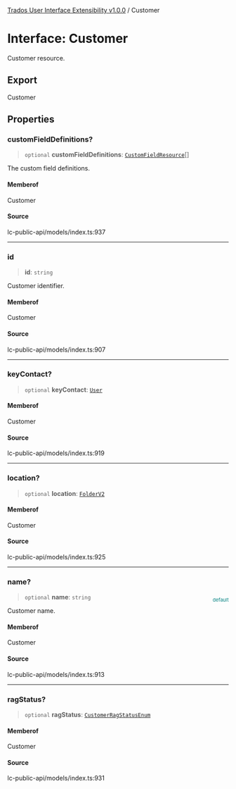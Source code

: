 [Trados User Interface Extensibility v1.0.0](../wiki/globals) / Customer

# Interface: Customer

Customer resource.

## Export

Customer

## Properties

### customFieldDefinitions?

> `optional` **customFieldDefinitions**: [`CustomFieldResource`](../wiki/Interface.CustomFieldResource)[]

The custom field definitions.

#### Memberof

Customer

#### Source

lc-public-api/models/index.ts:937

***

### id

> **id**: `string`

Customer identifier.

#### Memberof

Customer

#### Source

lc-public-api/models/index.ts:907

***

### keyContact?

> `optional` **keyContact**: [`User`](../wiki/Interface.User)

#### Memberof

Customer

#### Source

lc-public-api/models/index.ts:919

***

### location?

> `optional` **location**: [`FolderV2`](../wiki/Interface.FolderV2)

#### Memberof

Customer

#### Source

lc-public-api/models/index.ts:925

***

### name?

> `optional` **name**: `string`

<div style="display:inline; float:right; color:#008080; margin-top:-23px; font-size:11px">default</div><div style="display: inline;">Customer name.</div>

#### Memberof

Customer

#### Source

lc-public-api/models/index.ts:913

***

### ragStatus?

> `optional` **ragStatus**: [`CustomerRagStatusEnum`](../wiki/Type.CustomerRagStatusEnum)

#### Memberof

Customer

#### Source

lc-public-api/models/index.ts:931
